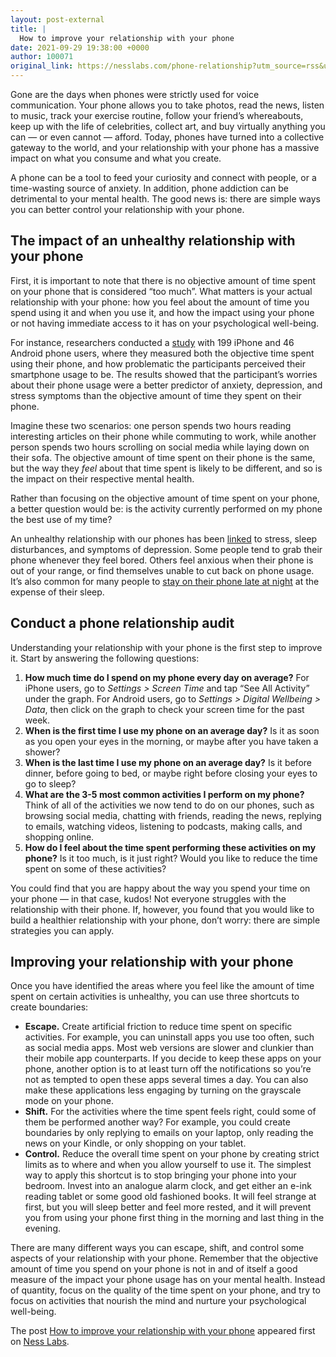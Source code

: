 ```yaml
---
layout: post-external
title: |
  How to improve your relationship with your phone
date: 2021-09-29 19:38:00 +0000
author: 100071
original_link: https://nesslabs.com/phone-relationship?utm_source=rss&utm_medium=rss&utm_campaign=phone-relationship
---
```


Gone are the days when phones were strictly used for voice communication. Your phone allows you to take photos, read the news, listen to music, track your exercise routine, follow your friend’s whereabouts, keep up with the life of celebrities, collect art, and buy virtually anything you can — or even cannot — afford. Today, phones have turned into a collective gateway to the world, and your relationship with your phone has a massive impact on what you consume and what you create.

A phone can be a tool to feed your curiosity and connect with people, or a time-wasting source of anxiety. In addition, phone addiction can be detrimental to your mental health. The good news is: there are simple ways you can better control your relationship with your phone.

## The impact of an unhealthy relationship with your phone

First, it is important to note that there is no objective amount of time spent on your phone that is considered “too much”. What matters is your actual relationship with your phone: how you feel about the amount of time you spend using it and when you use it, and how the impact using your phone or not having immediate access to it has on your psychological well-being.

For instance, researchers conducted a [study](https://doi.org/10.1037/tmb0000022) with 199 iPhone and 46 Android phone users, where they measured both the objective time spent using their phone, and how problematic the participants perceived their smartphone usage to be. The results showed that the participant’s worries about their phone usage were a better predictor of anxiety, depression, and stress symptoms than the objective amount of time they spent on their phone.

Imagine these two scenarios: one person spends two hours reading interesting articles on their phone while commuting to work, while another person spends two hours scrolling on social media while laying down on their sofa. The objective amount of time spent on their phone is the same, but the way they _feel_ about that time spent is likely to be different, and so is the impact on their respective mental health.

Rather than focusing on the objective amount of time spent on your phone, a better question would be: is the activity currently performed on my phone the best use of my time?

An unhealthy relationship with our phones has been [linked](https://pubmed.ncbi.nlm.nih.gov/21281471/) to stress, sleep disturbances, and symptoms of depression. Some people tend to grab their phone whenever they feel bored. Others feel anxious when their phone is out of your range, or find themselves unable to cut back on phone usage. It’s also common for many people to [stay on their phone late at night](https://nesslabs.com/revenge-bedtime-procrastination) at the expense of their sleep.

## Conduct a phone relationship audit

Understanding your relationship with your phone is the first step to improve it. Start by answering the following questions:

1. **How much time do I spend on my phone every day on average?** For iPhone users, go to _Settings \> Screen Time_ and tap “See All Activity” under the graph. For Android users, go to _Settings \> Digital Wellbeing \> Data_, then click on the graph to check your screen time for the past week.
2. **When is the first time I use my phone on an average day?** Is it as soon as you open your eyes in the morning, or maybe after you have taken a shower?
3. **When is the last time I use my phone on an average day?** Is it before dinner, before going to bed, or maybe right before closing your eyes to go to sleep?
4. **What are the 3-5 most common activities I perform on my phone?** Think of all of the activities we now tend to do on our phones, such as browsing social media, chatting with friends, reading the news, replying to emails, watching videos, listening to podcasts, making calls, and shopping online.
5. **How do I feel about the time spent performing these activities on my phone?** Is it too much, is it just right? Would you like to reduce the time spent on some of these activities?

You could find that you are happy about the way you spend your time on your phone — in that case, kudos! Not everyone struggles with the relationship with their phone. If, however, you found that you would like to build a healthier relationship with your phone, don’t worry: there are simple strategies you can apply.

## Improving your relationship with your phone

Once you have identified the areas where you feel like the amount of time spent on certain activities is unhealthy, you can use three shortcuts to create boundaries:

- **Escape.** Create artificial friction to reduce time spent on specific activities. For example, you can uninstall apps you use too often, such as social media apps. Most web versions are slower and clunkier than their mobile app counterparts. If you decide to keep these apps on your phone, another option is to at least turn off the notifications so you’re not as tempted to open these apps several times a day. You can also make these applications less engaging by turning on the grayscale mode on your phone.
- **Shift.** For the activities where the time spent feels right, could some of them be performed another way? For example, you could create boundaries by only replying to emails on your laptop, only reading the news on your Kindle, or only shopping on your tablet.
- **Control.** Reduce the overall time spent on your phone by creating strict limits as to where and when you allow yourself to use it. The simplest way to apply this shortcut is to stop bringing your phone into your bedroom. Invest into an analogue alarm clock, and get either an e-ink reading tablet or some good old fashioned books. It will feel strange at first, but you will sleep better and feel more rested, and it will prevent you from using your phone first thing in the morning and last thing in the evening.

There are many different ways you can escape, shift, and control some aspects of your relationship with your phone. Remember that the objective amount of time you spend on your phone is not in and of itself a good measure of the impact your phone usage has on your mental health. Instead of quantity, focus on the quality of the time spent on your phone, and try to focus on activities that nourish the mind and nurture your psychological well-being.  

The post [How to improve your relationship with your phone](https://nesslabs.com/phone-relationship) appeared first on [Ness Labs](https://nesslabs.com).
